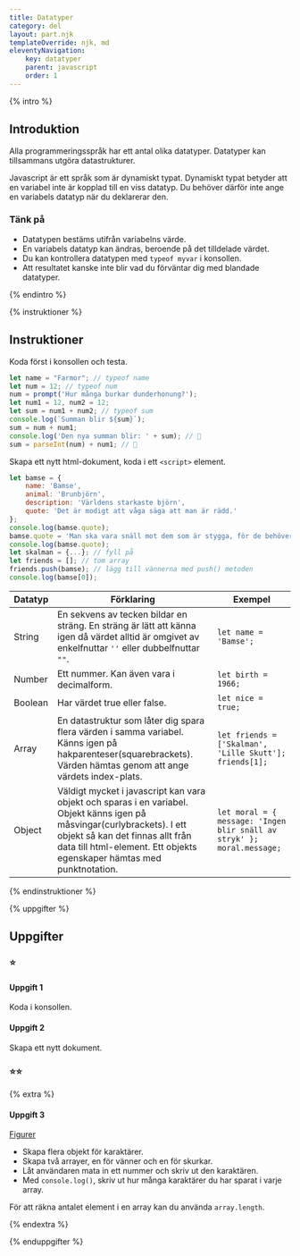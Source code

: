 ```yaml
---
title: Datatyper
category: del
layout: part.njk
templateOverride: njk, md
eleventyNavigation:
    key: datatyper
    parent: javascript
    order: 1
---
```

{% intro %}

## Introduktion
Alla programmeringsspråk har ett antal olika datatyper. Datatyper kan tillsammans utgöra datastrukturer.

Javascript är ett språk som är dynamiskt typat. Dynamiskt typat betyder att en variabel inte är kopplad till en viss datatyp.
Du behöver därför inte ange en variabels datatyp när du deklarerar den.

### Tänk på
 - Datatypen bestäms utifrån variabelns värde. 
 - En variabels datatyp kan ändras, beroende på det tilldelade värdet.
 - Du kan kontrollera datatypen med ```typeof myvar``` i konsollen.
 - Att resultatet kanske inte blir vad du förväntar dig med blandade datatyper.

{% endintro %}

{% instruktioner %}

## Instruktioner

Koda först i konsollen och testa.
``` js
let name = "Farmor"; // typeof name
let num = 12; // typeof num
num = prompt('Hur många burkar dunderhonung?');
let num1 = 12, num2 = 12;
let sum = num1 + num2; // typeof sum
console.log(`Summan blir ${sum}`);
sum = num + num1;
console.log('Den nya summan blir: ' + sum); // 🤔
sum = parseInt(num) + num1; // 🙂
```
Skapa ett nytt html-dokument, koda i ett ```<script>``` element.
``` js
let bamse = {
    name: 'Bamse',
    animal: 'Brunbjörn',
    description: 'Världens starkaste björn',
    quote: 'Det är modigt att våga säga att man är rädd.'
};
console.log(bamse.quote);
bamse.quote = 'Man ska vara snäll mot dem som är stygga, för de behöver det mest, och då blir de kanske snällare.';
console.log(bamse.quote);
let skalman = {...}; // fyll på
let friends = []; // tom array
friends.push(bamse); // lägg till vännerna med push() metoden
console.log(bamse[0]);
```

|Datatyp|Förklaring|Exempel|
|---|---|---|
|String|En sekvens av tecken bildar en sträng. En sträng är lätt att känna igen då värdet alltid är omgivet av enkelfnuttar ```''``` eller dubbelfnuttar ```""```.|```let name = 'Bamse'; ```|
|Number|Ett nummer. Kan även vara i decimalform.|```let birth = 1966;```|
|Boolean|Har värdet true eller false.|```let nice = true;```|
|Array|En datastruktur som låter dig spara flera värden i samma variabel. Känns igen på hakparenteser(squarebrackets). Värden hämtas genom att ange värdets index-plats.|```let friends = ['Skalman', 'Lille Skutt'];  friends[1];```|
|Object|Väldigt mycket i javascript kan vara objekt och sparas i en variabel. Objekt känns igen på måsvingar(curlybrackets). I ett objekt så kan det finnas allt från data till html-element. Ett objekts egenskaper hämtas med punktnotation.|```let moral = { message: 'Ingen blir snäll av stryk' };   moral.message;```|

{% endinstruktioner %}

{% uppgifter %}

## Uppgifter
### ⭐
#### Uppgift 1

Koda i konsollen.

#### Uppgift 2

Skapa ett nytt dokument.

### ⭐⭐

{% extra %}

#### Uppgift 3

[Figurer](https://sv.wikipedia.org/wiki/Lista_%C3%B6ver_figurer_i_Bamse#Bamse)
 - Skapa flera objekt för karaktärer.
 - Skapa två arrayer, en för vänner och en för skurkar.
 - Låt användaren mata in ett nummer och skriv ut den karaktären.
 - Med ```console.log()```, skriv ut hur många karaktärer du har sparat i varje array.

För att räkna antalet element i en array kan du använda ```array.length```.

{% endextra %}

{% enduppgifter %}